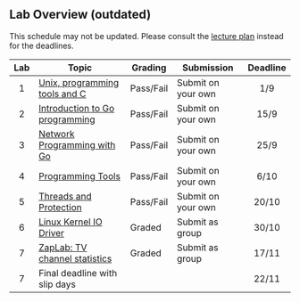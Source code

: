 ## Lab Overview (outdated)

This schedule may not be updated. Please consult the [lecture plan](https://github.com/uis-dat320-fall17/course-info/blob/master/lectureplan.md) instead for the deadlines. 

| Lab | Topic                                                                                  | Grading   | Submission         | Deadline | 
|:---:|----------------------------------------------------------------------------------------|-----------|--------------------|:--------:|
| 1   | [Unix, programming tools and C](https://github.com/uis-dat320-fall17/labs/tree/master/lab1)   | Pass/Fail | Submit on your own |   1/9    |
| 2   | [Introduction to Go programming](https://github.com/uis-dat320-fall17/labs/tree/master/lab2)  | Pass/Fail | Submit on your own |  15/9    |
| 3   | [Network Programming with Go](https://github.com/uis-dat320-fall17/labs/tree/master/lab3)     | Pass/Fail | Submit on your own |  25/9    |
| 4   | [Programming Tools](https://github.com/uis-dat320-fall17/labs/tree/master/lab4)               | Pass/Fail | Submit on your own |   6/10   |
| 5   | [Threads and Protection](https://github.com/uis-dat320-fall17/labs/tree/master/lab5)          | Pass/Fail | Submit on your own |  20/10   |
| 6   | [Linux Kernel IO Driver](https://github.com/uis-dat320-fall17/glabs/tree/master/lab6)         | Graded    | Submit as group    |   30/10   |
| 7   | [ZapLab: TV channel statistics](https://github.com/uis-dat320-fall17/glabs/tree/master/lab7)  | Graded    | Submit as group    |  17/11   |
| 7   | Final deadline with slip days                                                          |           |                    |  22/11   |
